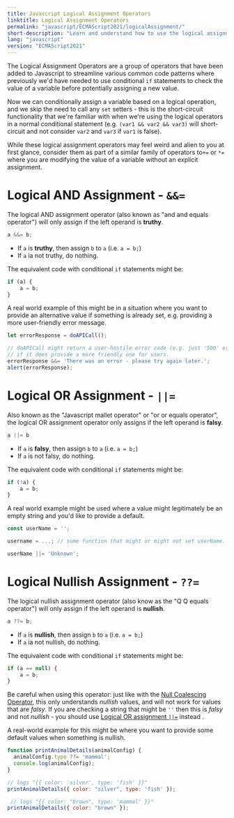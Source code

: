 ```yaml
---
title: Javascript Logical Assignment Operators
linktitle: Logical Assignment Operators
permalink: "javascript/ECMAScript2021/logicalAssignment/"
short-description: "Learn and understand how to use the logical assignment operators (??=, ||= and &&=) in javascript."
lang: "javascript"
version: "ECMAScript2021"
---
```


The Logical Assignment Operators are a group of operators that have been added
to Javascript to streamline various common code patterns where previously we'd
have needed to use conditional `if` statements to check the value of a variable
before potentially assigning a new value.

Now we can conditionally assign a variable based on a logical operation, and we
skip the need to call any `set` setters - this is the short-circuit
functionality that we're familiar with when we're using the logical operators
in a normal conditional statement (e.g. `(var1 && var2 && var3)` will
short-circuit and not consider `var2` and `var3` if `var1` is false).

While these logical assignment operators may feel weird and alien to you at
first glance, consider them as part of a similar family of operators
to`+=` or `*=` where you are modifying the value of a variable without an
explicit assignment.

# Logical AND Assignment - `&&=`

The logical AND assignment operator (also known as "and and equals operator") will only assign if the left operand is
**truthy**.

```javascript
a &&= b;
```
* If `a` is **truthy**, then assign `b` to `a` (i.e. `a = b;`)
* If `a` ia not truthy, do nothing.

The equivalent code with conditional `if` statements might be:

```javascript
if (a) {
    a = b;
}
```

A real world example of this might be in a situation where you want to provide
an alternative value if something is already set, e.g. providing a more
user-friendly error message.

```javascript
let errorResponse = doAPICall(); 

// doAPICall might return a user-hostile error code (e.g. just '500' etc), so
// if it does provide a more friendly one for users.
errorResponse &&= 'There was an error - please try again later.';
alert(errorResponse);
```

# Logical OR Assignment - `||=`

Also known as the "Javascript mallet operator" or "or or equals operator", the logical OR assignment
operator only assigns if the left operand is **falsy**.

```javascript
a ||= b
```

* If `a` is **falsy**, then assign `b` to `a` (i.e. `a = b;`)
* If `a` is not falsy, do nothing.

The equivalent code with conditional `if` statements might be:

```javascript
if (!a) {
    a = b;
}
```

A real world example might be used where a value might legitimately be an empty
string and you'd like to provide a default.

```javascript
const userName = '';

username = ...; // some function that might or might not set userName.

userName ||= 'Unknown';

```

# Logical Nullish Assignment - `??=`

The logical nullish assignment operator (also know as the "Q Q equals operator") will only assign if the left operand is
**nullish**.

```javascript
a ??= b;
```
* If `a` is **nullish**, then assign `b` to `a` (i.e. `a = b;`)
* If `a` ia not nullish, do nothing.

The equivalent code with conditional `if` statements might be:

```javascript
if (a == null) {
    a = b;
}
```

Be careful when using this operator: just like with the [Null Coalescing Operator](/javascript/ECMAScript2020/nullCoalescing/), this only understands *nullish* values,
and will not work for values that are *falsy*. If you are checking a string that
might be `''` then this is *falsy* and not *nullish* - you should use [Logical
OR assignment `||=`](#logical-or-assignment---) instead .

A real-world example for this might be where you want to provide some default
values when something is nullish.

```javascript
function printAnimalDetails(animalConfig) {
  animalConfig.type ??= 'mammal';
  console.log(animalConfig);
}

// logs "{{ color: 'silver', type: 'fish' }}"
printAnimalDetails({ color: "silver", type: 'fish' }); 

 // logs "{{ color: "brown", type: 'mammal' }}"
printAnimalDetails({ color: "brown" });
```
